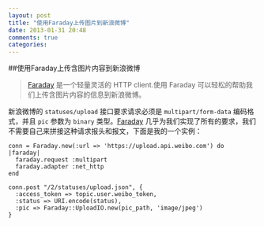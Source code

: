 ```yaml
---
layout: post
title: "使用Faraday上传图片到新浪微博"
date: 2013-01-31 20:48
comments: true
categories: 
---
```

##使用Faraday上传含图片内容到新浪微博

>[Faraday](https://github.com/lostisland/faraday) 是一个轻量灵活的 HTTP client.使用 Faraday 可以轻松的帮助我们上传含图片内容的信息到新浪微博。

新浪微博的 `statuses/upload` 接口要求请求必须是 `multipart/form-data` 编码格式，并且 `pic` 参数为 `binary` 类型。[Faraday](https://github.com/lostisland/faraday) 几乎为我们实现了所有的要求，我们不需要自己来拼接这种请求报头和报文，下面是我的一个实例：

```
conn = Faraday.new(:url => 'https://upload.api.weibo.com') do |faraday|
  faraday.request :multipart
  faraday.adapter :net_http
end

conn.post "/2/statuses/upload.json", {
  :access_token => topic.user.weibo_token,
  :status => URI.encode(status),
  :pic => Faraday::UploadIO.new(pic_path, 'image/jpeg')
}

```